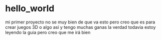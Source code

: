 # hello_world
mi primer proyecto
no se muy bien de que va esto  pero  creo que es para crear juegos 3D o algo asi y tengo muchas ganas la verdad
todavia estoy leyendo la guia pero creo que me irá bien
